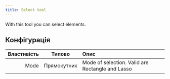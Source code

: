 ```yaml
---
title: Select tool
---
```


With this tool you can select elements.

## Конфігурація

| Властивість |    Типово   | Опис                                                             |
| ----------: | :---------: | :--------------------------------------------------------------- |
|        Mode | Прямокутник | Mode of selection. Valid are Rectangle and Lasso |
